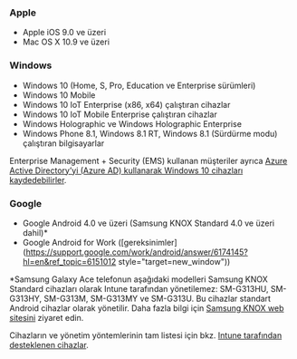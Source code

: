 

### <a name="apple"></a>Apple
  - Apple iOS 9.0 ve üzeri
  - Mac OS X 10.9 ve üzeri

### <a name="windows"></a>Windows
  - Windows 10 (Home, S, Pro, Education ve Enterprise sürümleri)
  - Windows 10 Mobile
  - Windows 10 IoT Enterprise (x86, x64) çalıştıran cihazlar
  - Windows 10 IoT Mobile Enterprise çalıştıran cihazlar
  - Windows Holographic ve Windows Holographic Enterprise
  - Windows Phone 8.1, Windows 8.1 RT, Windows 8.1 (Sürdürme modu) çalıştıran bilgisayarlar
  
  Enterprise Management + Security (EMS) kullanan müşteriler ayrıca [Azure Active Directory’yi (Azure AD) kullanarak Windows 10 cihazları kaydedebilirler](/intune-classic/deploy-use/set-up-windows-device-management-with-microsoft-intune#azure-active-directory-enrollment).

### <a name="google"></a>Google
- Google Android 4.0 ve üzeri (Samsung KNOX Standard 4.0 ve üzeri dahil)*
- Google Android for Work ([gereksinimler](https://support.google.com/work/android/answer/6174145?hl=en&ref_topic=6151012 style="target=new_window"))

*Samsung Galaxy Ace telefonun aşağıdaki modelleri Samsung KNOX Standard cihazları olarak Intune tarafından yönetilemez: SM-G313HU, SM-G313HY, SM-G313M, SM-G313MY ve SM-G313U. Bu cihazlar standart Android cihazlar olarak yönetilir. Daha fazla bilgi için [Samsung KNOX web sitesini](https://www.samsungknox.com/en) ziyaret edin.

Cihazların ve yönetim yöntemlerinin tam listesi için bkz. [Intune tarafından desteklenen cihazlar](/intune/supported-devices-browsers#intune-supported-devices).
